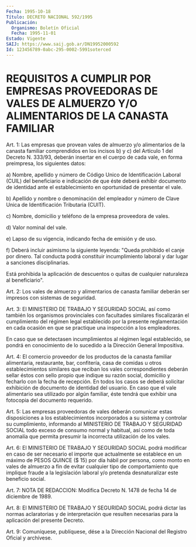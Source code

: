```yaml
---
Fecha: 1995-10-18
Título: DECRETO NACIONAL 592/1995
Publicación:
  Organismo: Boletín Oficial
  Fecha: 1995-11-01
Estado: Vigente
SAIJ: https://www.saij.gob.ar/DN19952000592
Id: 123456789-0abc-295-0002-5991soterced
---
```

# REQUISITOS A CUMPLIR POR EMPRESAS PROVEEDORAS DE VALES DE ALMUERZO Y/O ALIMENTARIOS DE LA CANASTA FAMILIAR

<a id="1"></a>
Art. 1:  Las  empresas  que  provean  vales de almuerzo  y/o alimentarios de la canasta familiar comprendidos  en los incisos b)  y  c) del Artículo 1 del Decreto N. 333/93, deberán insertar en  el  cuerpo  de  cada  vale, en forma preimpresa, los siguientes datos:

a) Nombre, apellido  y  número  de  Código  Unico de Identificación  Laboral (CUIL) del beneficiario e indicación  de que  éste  deberá   exhibir    documento   de  identidad  ante el  establecimiento  en  oportunidad de presentar el vale.

b) Apellido y nombre o denominación del empleador y número de Clave  Unica de Identificación Tributaria (CUIT).

c) Nombre, domicilio y teléfono de la empresa proveedora de vales.

d) Valor nominal del vale.

e) Lapso de su vigencia,  indicando  fecha  de  emisión  y de uso.

f)  Deberá incluir asimismo la siguiente leyenda: "Queda prohibido  el canje por  dinero.  Tal conducta podrá  constituir incumplimiento  laboral y dar lugar a sanciones  disciplinarias.

Está  prohibida la  aplicación  de  descuentos  o  quitas  de cualquier naturaleza  al  beneficiario".

<a id="2"></a>
Art. 2: Los vales de almuerzo y alimentarios  de  canasta familiar  deberán ser impresos con sistemas de seguridad.

<a id="3"></a>
Art.  3:  El  MINISTERIO DE TRABAJO Y SEGURIDAD SOCIAL  así  como también  los  organismos   provinciales  con  facultades similares  fiscalizarán el cumplimiento  del  régimen legal establecido por la  presente reglamentación en cada ocasión  en que  se  practique una  inspección a los empleadores.

En   caso  que  se  detectasen  incumplimientos  al  régimen legal  establecido,  se  pondrá   en  conocimiento  de  lo sucedido  a  la  Dirección General Impositiva.

<a id="4"></a>
Art.  4:  El  comercio  proveedor  de los productos de la canasta familiar alimentaria, restaurante, bar, confitería, casa de comidas  u otros establecimientos similares que reciban los vales correspondientes deberán sellar éstos  con sello propio que indique  su razón social, domicilio y fecharlo con la fecha de recepción. En  todos  los  casos se deberá  solicitar exhibición de  documento  de  identidad  del  usuario.  En  caso  que  el vale  alimentario  sea  utilizado por algún familiar, éste tendrá que exhibir una fotocopia  del documento requerido.

<a id="5"></a>
Art. 5: Las  empresas proveedoras de vales deberán comunicar estas  disposiciones a  los  establecimientos  incorporados a su sistema y  controlar su cumplimiento, informando al  MINISTERIO DE  TRABAJO Y  SEGURIDAD SOCIAL todo exceso de consumo normal y habitual, así como  de  toda  anomalía que permita presumir la incorrecta utilización  de los vales.

<a id="6"></a>
Art.  6: El  MINISTERIO  DE  TRABAJO  Y  SEGURIDAD  SOCIAL podrá modificar  en  caso  de ser necesario el importe que actualmente se  establece en un máximo  de  PESOS  QUINCE  ($ 15) por día hábil por  persona, como monto en vales de almuerzo a fin  de evitar cualquier  tipo de comportamiento que implique fraude a la legislación laboral  y/o pretenda desnaturalizar este beneficio social.

<a id="7"></a>
Art. 7: NOTA DE REDACCION: Modifica Decreto N. 1478 de fecha 14 de  diciembre de 1989.

<a id="8"></a>
Art.  8: El MINISTERIO DE TRABAJO Y SEGURIDAD SOCIAL podrá dictar  las normas aclaratorias y de interpretación que resulten necesarias  para la aplicación del presente Decreto.

<a id="9"></a>
Art. 9: Comuníquese, publíquese, dése a la Dirección Nacional del Registro  Oficial  y archívese.